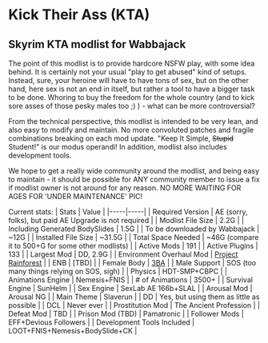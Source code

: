 # Kick Their Ass (KTA) 
## Skyrim KTA modlist for Wabbajack

The point of this modlist is to provide hardcore NSFW play, with some idea behind. It is certainly not your usual "play to get abused" kind of setups. Instead, sure, your heroine will have to have tons of sex, but on the other hand, here sex is not an end in itself, but rather a tool to have a bigger task to be done. Whoring to buy the freedom for the whole country (and to kick sore asses of those pesky males too ;) ) - what can be more controversial? 

From the technical perspective, this modlist is intended to be very lean, and also easy to modify and maintain. No more convoluted patches and fragile combinations breaking on each mod update. "Keep It Simple, ~~Stupid~~ Student!" is our modus operandi! In addition, modlist also includes development tools. 

We hope to get a really wide community around the modlist, and being easy to maintain - it should be possible for ANY community member to issue a fix if modlist owner is not around for any reason. NO MORE WAITING FOR AGES FOR 'UNDER MAINTENANCE' PIC!

Current stats:
| Stats | Value |
|-----|-----|
| Required Version | AE (sorry, folks), but paid AE Upgrade is not required |
| Modlist File Size | 2.2G |
| Including Generated BodySlides | 1.5G |
| To be downloaded by Wabbajack | ~12G |
| Installed File Size | ~31.5G |
| Total Space Needed | ~46G (compare it to 500+G for some other modlists) |
| Active Mods | 191 |
| Active Plugins | 133 |
| Largest Mod | DD, 2.9G | 
| Environment Overhaul Mod | [Project Rainforest](https://www.nexusmods.com/skyrimspecialedition/mods/20636) | 
| ENB | [TBD] |
| Female Body | [3BA](https://www.nexusmods.com/skyrimspecialedition/mods/30174) |
| Male Support | SOS (too many things relying on SOS, sigh) |
| Physics | HDT-SMP+CBPC |
| Animations Engine | Nemesis+FNIS |
| # of Animations | 3500+ |
| Survival Engine | SunHelm |
| Sex Engine | SexLab AE 166b+SLAL |
| Arousal Mod | Arousal NG |
| Main Theme | Slaverun |
| DD | Yes, but using them as little as possible |
| DCL | Never ever | 
| Prostitution Mod | The Ancient Profession |
| Defeat Mod | TBD |
| Prison Mod (TBD) | Pamatronic |
| Follower Mods | EFF+Devious Followers |
| Development Tools Included | LOOT+FNIS+Nemesis+BodySlide+CK |
